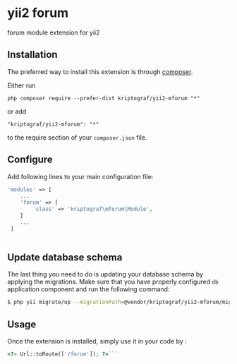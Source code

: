 yii2 forum
==========
forum module extension for yii2

Installation
------------

The preferred way to install this extension is through [composer](http://getcomposer.org/download/).

Either run

```
php composer require --prefer-dist kriptograf/yii2-mforum "*"
```

or add

```
"kriptograf/yii2-mforum": "*"
```

to the require section of your `composer.json` file.

Configure
---------

Add following lines to your main configuration file:

```php
'modules' => [
    ...
    'forum' => [
        'class' => 'kriptograf\mforum\Module',
    ]
    ... 
 ]
 
```

Update database schema
----------------------

The last thing you need to do is updating your database schema by applying the
migrations. Make sure that you have properly configured `db` application component
and run the following command:

```bash
$ php yii migrate/up --migrationPath=@vendor/kriptograf/yii2-mforum/migrations
```


Usage
-----

Once the extension is installed, simply use it in your code by  :

```php
<?= Url::toRoute(['/forum']); ?>```